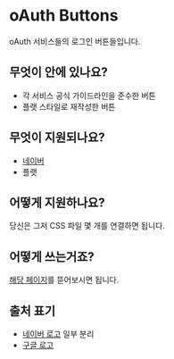 # oAuth Buttons

oAuth 서비스들의 로그인 버튼들입니다.

## 무엇이 안에 있나요?

 * 각 서비스 공식 가이드라인을 준수한 버튼
 * 플랫 스타일로 재작성한 버튼

## 무엇이 지원되나요?

 * [네이버](https://developers.naver.com/docs/login/bi/)
 * 플랫

## 어떻게 지원하나요?

당신은 그저 CSS 파일 몇 개를 연결하면 됩니다.

## 어떻게 쓰는거죠?

[해당 페이지](https://ranolp.github.io/oAuth-Buttons/)를 뜯어보시면 됩니다.



## 출처 표기

* [네이버 로고](http://design.naver.com/viewContentsDetail?contentsId=22&barGubun=w) 일부 분리
* [구글 로고](https://developers.google.com/identity/branding-guidelines)

